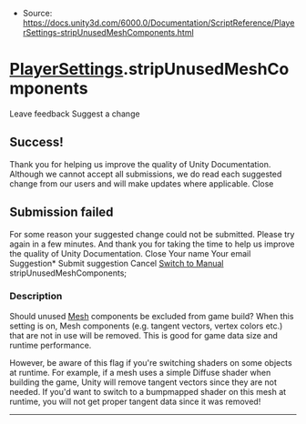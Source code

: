 * Source: https://docs.unity3d.com/6000.0/Documentation/ScriptReference/PlayerSettings-stripUnusedMeshComponents.html

#  [PlayerSettings](https://docs.unity3d.com/6000.0/Documentation/ScriptReference/PlayerSettings.html).stripUnusedMeshComponents
Leave feedback
Suggest a change
## Success!
Thank you for helping us improve the quality of Unity Documentation. Although we cannot accept all submissions, we do read each suggested change from our users and will make updates where applicable.
Close
## Submission failed
For some reason your suggested change could not be submitted. Please <a>try again</a> in a few minutes. And thank you for taking the time to help us improve the quality of Unity Documentation.
Close
Your name Your email Suggestion* Submit suggestion
Cancel
[Switch to Manual](https://docs.unity3d.com/6000.0/Documentation/Manual/class-PlayerSettings.html "Go to PlayerSettings Component in the Manual")
stripUnusedMeshComponents; 
### Description
Should unused [Mesh](https://docs.unity3d.com/6000.0/Documentation/ScriptReference/Mesh.html) components be excluded from game build?
When this setting is on, Mesh components (e.g. tangent vectors, vertex colors etc.) that are not in use will be removed. This is good for game data size and runtime performance.  
  
However, be aware of this flag if you're switching shaders on some objects at runtime. For example, if a mesh uses a simple Diffuse shader when building the game, Unity will remove tangent vectors since they are not needed. If you'd want to switch to a bumpmapped shader on this mesh at runtime, you will not get proper tangent data since it was removed!
* * *
